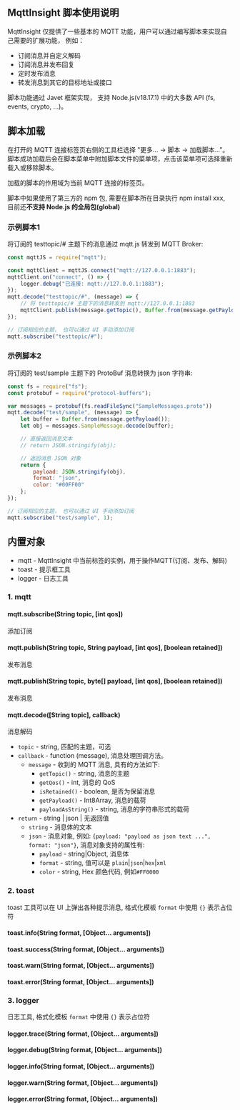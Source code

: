 MqttInsight 脚本使用说明
--
MqttInsight 仅提供了一些基本的 MQTT 功能，用户可以通过编写脚本来实现自己需要的扩展功能，
例如：

* 订阅消息并自定义解码
* 订阅消息并发布回复
* 定时发布消息
* 转发消息到其它的目标地址或接口

脚本功能通过 Javet 框架实现， 支持 Node.js(v18.17.1) 中的大多数 API (fs, events, crypto, ...)。

## 脚本加载

在打开的 MQTT 连接标签页右侧的工具栏选择 "更多... -> 脚本 -> 加载脚本..."。脚本成功加载后会在脚本菜单中附加脚本文件的菜单项，点击该菜单项可选择重新载入或移除脚本。

加载的脚本的作用域为当前 MQTT 连接的标签页。

脚本中如果使用了第三方的 npm 包, 需要在脚本所在目录执行 npm install xxx, 目前还**不支持 Node.js 的全局包(global)**

### 示例脚本1

将订阅的 testtopic/# 主题下的消息通过 mqtt.js 转发到 MQTT Broker:

```javascript
const mqttJS = require("mqtt");

const mqttClient = mqttJS.connect("mqtt://127.0.0.1:1883");
mqttClient.on("connect", () => {
    logger.debug("已连接: mqtt://127.0.0.1:1883");
});
mqtt.decode("testtopic/#", (message) => {
    // 将 testtopic/# 主题下的消息转发到 mqtt://127.0.0.1:1883
    mqttClient.publish(message.getTopic(), Buffer.from(message.getPayload()));
});

// 订阅相应的主题， 也可以通过 UI 手动添加订阅
mqtt.subscribe("testtopic/#");
```

### 示例脚本2

将订阅的 test/sample 主题下的 ProtoBuf 消息转换为 json 字符串:

```javascript
const fs = require("fs");
const protobuf = require("protocol-buffers");

var messages = protobuf(fs.readFileSync("SampleMessages.proto"))
mqtt.decode("test/sample", (message) => {
    let buffer = Buffer.from(message.getPayload());
    let obj = messages.SampleMessage.decode(buffer);

    // 直接返回消息文本
    // return JSON.stringify(obj);

    // 返回消息 JSON 对象
    return {
        payload: JSON.stringify(obj),
        format: "json",
        color: "#00FF00"
    };
});

// 订阅相应的主题， 也可以通过 UI 手动添加订阅
mqtt.subscribe("test/sample", 1);
```

## 内置对象

* mqtt - MqttInsight 中当前标签的实例，用于操作MQTT(订阅、发布、解码)
* toast - 提示框工具
* logger - 日志工具

### 1. mqtt

#### mqtt.subscribe(String topic, [int qos])

添加订阅

#### mqtt.publish(String topic, String payload, [int qos], [boolean retained])

发布消息

#### mqtt.publish(String topic, byte[] payload, [int qos], [boolean retained])

发布消息

#### mqtt.decode([String topic], callback)

消息解码

* `topic` - string, 匹配的主题，可选
* `callback` - function (message), 消息处理回调方法。
    - `message` - 收到的 MQTT 消息, 具有的方法如下:
        - `getTopic()` - string, 消息的主题
        - `getQos()` - int, 消息的 QoS
        - `isRetained()` - boolean, 是否为保留消息
        - `getPayload()` - Int8Array, 消息的载荷
        - `payloadAsString()` - string, 消息的字符串形式的载荷
* `return` - string | json | 无返回值
    - `string` - 消息体的文本
    - `json` - 消息对象, 例如: ```{payload: "payload as json text ...", format: "json"}```, 消息对象支持的属性有:
        * `payload` - string|Object, 消息体
        * `format` - string, 值可以是 `plain`|`json`|`hex`|`xml`
        * `color` - string, Hex 颜色代码, 例如```#FF0000```

### 2. toast

toast 工具可以在 UI 上弹出各种提示消息, 格式化模板 `format` 中使用 `{}` 表示占位符

#### toast.info(String format, [Object... arguments])

#### toast.success(String format, [Object... arguments])

#### toast.warn(String format, [Object... arguments])

#### toast.error(String format, [Object... arguments])

### 3. logger

日志工具, 格式化模板 `format` 中使用 `{}` 表示占位符

#### logger.trace(String format, [Object... arguments])

#### logger.debug(String format, [Object... arguments])

#### logger.info(String format, [Object... arguments])

#### logger.warn(String format, [Object... arguments])

#### logger.error(String format, [Object... arguments])

